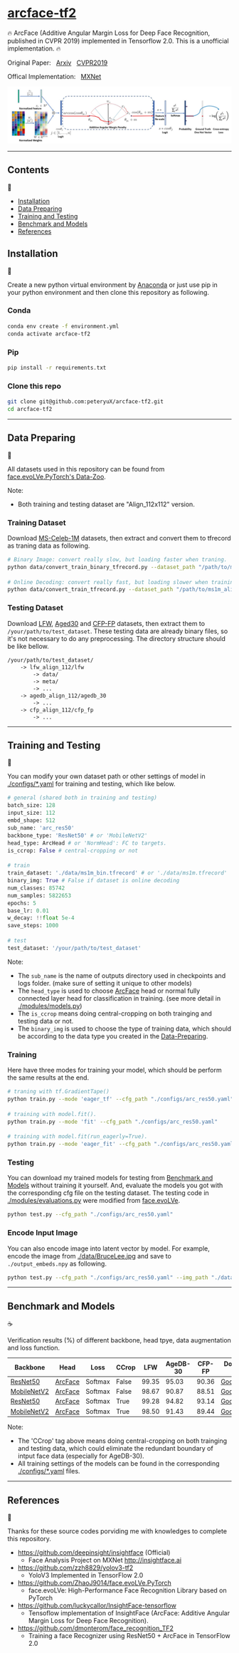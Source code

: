 # [arcface-tf2](https://github.com/peteryuX/arcface-tf2)

:fire: ArcFace (Additive Angular Margin Loss for Deep Face Recognition, published in CVPR 2019) implemented in Tensorflow 2.0. This is a unofficial implementation. :fire:

Original Paper: &nbsp; [Arxiv](https://arxiv.org/abs/1801.07698) &nbsp; [CVPR2019](http://openaccess.thecvf.com/content_CVPR_2019/html/Deng_ArcFace_Additive_Angular_Margin_Loss_for_Deep_Face_Recognition_CVPR_2019_paper.html)

Offical Implementation: &nbsp; [MXNet](https://github.com/deepinsight/insightface)

<img src="photo/architecture.JPG">

****

## Contents
:bookmark_tabs:

* [Installation](#Installation)
* [Data Preparing](#Data-Preparing)
* [Training and Testing](#Training-and-Testing)
* [Benchmark and Models](#Benchmark-and-Models)
* [References](#References)

## Installation
:pizza:

Create a new python virtual environment by [Anaconda](https://www.anaconda.com/) or just use pip in your python environment and then clone this repository as following.

### Conda
```bash
conda env create -f environment.yml
conda activate arcface-tf2
```

### Pip

```bash
pip install -r requirements.txt
```

### Clone this repo
```bash
git clone git@github.com:peteryuX/arcface-tf2.git
cd arcface-tf2
```

****

## Data Preparing
:beer:

All datasets used in this repository can be found from [face.evoLVe.PyTorch's Data-Zoo](https://github.com/ZhaoJ9014/face.evoLVe.PyTorch#Data-Zoo).

Note:

- Both training and testing dataset are "Align_112x112" version.

### Training Dataset

Download [MS-Celeb-1M](https://drive.google.com/file/d/1X202mvYe5tiXFhOx82z4rPiPogXD435i/view?usp=sharing) datasets, then extract and convert them to tfrecord as traning data as following.

```bash
# Binary Image: convert really slow, but loading faster when traning.
python data/convert_train_binary_tfrecord.py --dataset_path "/path/to/ms1m_align_112/imgs" --output_path "./data/ms1m_bin.tfrecord"

# Online Decoding: convert really fast, but loading slower when training.
python data/convert_train_tfrecord.py --dataset_path "/path/to/ms1m_align_112/imgs" --output_path "./data/ms1m.tfrecord"
```

### Testing Dataset

Download [LFW](https://drive.google.com/file/d/1WO5Meh_yAau00Gm2Rz2Pc0SRldLQYigT/view?usp=sharing), [Aged30](https://drive.google.com/file/d/1AoZrZfym5ZhdTyKSxD0qxa7Xrp2Q1ftp/view?usp=sharing) and [CFP-FP](https://drive.google.com/file/d/1-sDn79lTegXRNhFuRnIRsgdU88cBfW6V/view?usp=sharing) datasets, then extract them to `/your/path/to/test_dataset`. These testing data are already binary files, so it's not necessary to do any preprocessing. The directory structure should be like bellow.
```
/your/path/to/test_dataset/
    -> lfw_align_112/lfw
        -> data/
        -> meta/
        -> ...
    -> agedb_align_112/agedb_30
        -> ...
    -> cfp_align_112/cfp_fp
        -> ...
```

****

## Training and Testing
:lollipop:

You can modify your own dataset path or other settings of model in [./configs/*.yaml](https://github.com/peteryuX/arcface-tf2/tree/master/configs) for training and testing, which like below.

```python
# general (shared both in training and testing)
batch_size: 128
input_size: 112
embd_shape: 512
sub_name: 'arc_res50'
backbone_type: 'ResNet50' # or 'MobileNetV2'
head_type: ArcHead # or 'NormHead': FC to targets.
is_ccrop: False # central-cropping or not

# train
train_dataset: './data/ms1m_bin.tfrecord' # or './data/ms1m.tfrecord'
binary_img: True # False if dataset is online decoding
num_classes: 85742
num_samples: 5822653
epochs: 5
base_lr: 0.01
w_decay: !!float 5e-4
save_steps: 1000

# test
test_dataset: '/your/path/to/test_dataset'
```

Note:
- The `sub_name` is the name of outputs directory used in checkpoints and logs folder. (make sure of setting it unique to other models)
- The `head_type` is used to choose [ArcFace](https://arxiv.org/abs/1801.07698) head or normal fully connected layer head for classification in training. (see more detail in [./modules/models.py](https://github.com/peteryuX/arcface-tf2/blob/master/modules/models.py#L90-L94))
- The `is_ccrop` means doing central-cropping on both trainging and testing data or not.
- The `binary_img` is used to choose the type of training data, which should be according to the data type you created in the [Data-Preparing](#Data-Preparing).


### Training

Here have three modes for training your model, which should be perform the same results at the end.
```bash
# traning with tf.GradientTape()
python train.py --mode 'eager_tf' --cfg_path "./configs/arc_res50.yaml"

# training with model.fit().
python train.py --mode 'fit' --cfg_path "./configs/arc_res50.yaml"

# training with model.fit(run_eagerly=True).
python train.py --mode 'eager_fit' --cfg_path "./configs/arc_res50.yaml"
```

### Testing

You can download my trained models for testing from [Benchmark and Models](#Benchmark-and-Models) without training it yourself. And, evaluate the models you got with the corresponding cfg file on the testing dataset. The testing code in [./modules/evaluations.py](https://github.com/peteryuX/arcface-tf2/blob/master/modules/evaluations.py) were modified from [face.evoLVe](https://github.com/ZhaoJ9014/face.evoLVe.PyTorch).

```bash
python test.py --cfg_path "./configs/arc_res50.yaml"
```

### Encode Input Image

You can also encode image into latent vector by model. For example, encode the image from [./data/BruceLee.jpg](https://github.com/peteryuX/arcface-tf2/blob/master/data/BruceLee.jpg) and save to `./output_embeds.npy` as following.

```bash
python test.py --cfg_path "./configs/arc_res50.yaml" --img_path "./data/BruceLee.jpg"
```

****

## Benchmark and Models
:coffee:

Verification results (%) of different backbone, head tpye, data augmentation and loss function.

| Backbone | Head | Loss | CCrop | LFW | AgeDB-30 | CFP-FP | Download Link |
|----------|------|------|-------|-----|--------|----------|---------------|
| [ResNet50](https://arxiv.org/abs/1512.03385) | [ArcFace](https://arxiv.org/abs/1801.07698) | Softmax | False | 99.35 | 95.03  |  90.36   | [GoogleDrive](https://drive.google.com/file/d/1HasWQb86s4xSYy36YbmhRELg9LBmvhvt/view?usp=sharing) |
| [MobileNetV2](https://arxiv.org/abs/1801.04381) | [ArcFace](https://arxiv.org/abs/1801.07698) | Softmax | False | 98.67 | 90.87  |  88.51   | [GoogleDrive](https://drive.google.com/file/d/1qG8BChcPHzKuGwjJhrpeIxBqQmhpLvTX/view?usp=sharing) |
| [ResNet50](https://arxiv.org/abs/1512.03385) | [ArcFace](https://arxiv.org/abs/1801.07698) | Softmax | True | 99.28 | 94.82 | 93.14 | [GoogleDrive](https://drive.google.com/file/d/1zUulC-4hSY_kPqZpcoIHO96OmjMivuKB/view?usp=sharing) |
| [MobileNetV2](https://arxiv.org/abs/1801.04381) | [ArcFace](https://arxiv.org/abs/1801.07698) | Softmax | True | 98.50 | 91.43 | 89.44 | [GoogleDrive](https://drive.google.com/file/d/1nSnIc0eV0MkSjg48x29PJwTt3fGXKDU4/view?usp=sharing) |

Note:
- The 'CCrop' tag above means doing central-cropping on both trainging and testing data, which could eliminate the redundant boundary of intput face data (especially for AgeDB-30).
- All training settings of the models can be found in the corresponding [./configs/*.yaml](https://github.com/peteryuX/arcface-tf2/tree/master/configs) files.

****

## References
:hamburger:

Thanks for these source codes porviding me with knowledges to complete this repository.

- https://github.com/deepinsight/insightface (Official)
    - Face Analysis Project on MXNet http://insightface.ai
- https://github.com/zzh8829/yolov3-tf2
    - YoloV3 Implemented in TensorFlow 2.0
- https://github.com/ZhaoJ9014/face.evoLVe.PyTorch
    - face.evoLVe: High-Performance Face Recognition Library based on PyTorch
- https://github.com/luckycallor/InsightFace-tensorflow
    - Tensoflow implementation of InsightFace (ArcFace: Additive Angular Margin Loss for Deep Face Recognition).
- https://github.com/dmonterom/face_recognition_TF2
    - Training a face Recognizer using ResNet50 + ArcFace in TensorFlow 2.0
